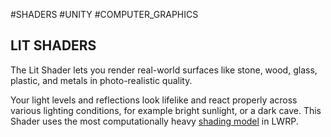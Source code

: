 #SHADERS #UNITY #COMPUTER_GRAPHICS 

## LIT SHADERS

The Lit Shader lets you render real-world surfaces like stone, wood, glass, plastic, and metals in photo-realistic quality. 

Your light levels and reflections look lifelike and react properly across various lighting conditions, for example bright sunlight, or a dark cave. This Shader uses the most computationally heavy [shading model](https://docs.unity3d.com/Packages/com.unity.render-pipelines.lightweight@5.10/manual/shading-model.html) in LWRP. 